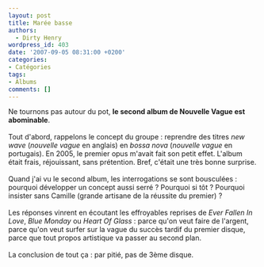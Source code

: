 ```yaml
---
layout: post
title: Marée basse
authors:
  - Dirty Henry
wordpress_id: 403
date: '2007-09-05 08:31:00 +0200'
categories:
- Catégories
tags:
- Albums
comments: []
---
```

Ne tournons pas autour du pot, <span style="font-weight:bold;">le second album de Nouvelle Vague est abominable</span>.<br /><br />Tout d'abord, rappelons le concept du groupe : reprendre des titres <span style="font-style:italic;">new wave</span> (<span style="font-style:italic;">nouvelle vague</span> en anglais) en <span style="font-style:italic;">bossa nova</span> (<span style="font-style:italic;">nouvelle vague</span> en portugais). En 2005, le premier opus m'avait fait son petit effet. L'album était frais, réjouissant, sans prétention. Bref, c'était une très bonne surprise.<br /><br />Quand j'ai vu le second album, les interrogations se sont bousculées : pourquoi développer un concept aussi serré ? Pourquoi si tôt ? Pourquoi insister sans Camille (grande artisane de la réussite du premier) ?<br /><br />Les réponses vinrent en écoutant les effroyables reprises de <span style="font-style:italic;">Ever Fallen In Love</span>, <span style="font-style:italic;">Blue Monday</span> ou <span style="font-style:italic;">Heart Of Glass</span> : parce qu'on veut faire de l'argent, parce qu'on veut surfer sur la vague du succès tardif du premier disque, parce que tout propos artistique va passer au second plan.<br /><br />La conclusion de tout ça : par pitié, pas de 3ème disque.
